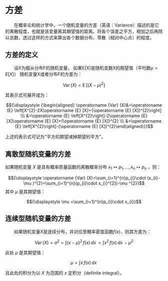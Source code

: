 # 方差
&emsp;&emsp;在概率论和统计学中，一个随机变量的方差（英语：Variance）描述的是它的离散程度，也就是该变量离其期望值的距离。将各个误差之平方，相加之后再除以总数，透过这样的方式来算出各个数据分布、零散（相对中心点）的程度。

## 方差的定义
&emsp;&emsp;设X为服从分布F的随机变量， 如果E[X]是随机变数X的期望值（平均数$μ=E[X]$）
随机变量X或者分布F的方差为：

$${\displaystyle \operatorname {Var} (X)=\operatorname {E} \left[(X-\mu )^{2}\right]}$$

其表示式可展开成为：

$${\displaystyle {\begin{aligned} \operatorname {Var} (X)&=\operatorname {E} \left[X^{2}-2X\operatorname {E} [X]+(\operatorname {E} [X])^{2}\right] \\\ &=\operatorname {E} \left[X^{2}\right]-2\operatorname {E} [X]\operatorname {E} [X]+(\operatorname {E} [X])^{2} \\\ &=\operatorname {E} \left[X^{2}\right]-(\operatorname {E} [X])^{2}\end{aligned}}}$$

上述的表示式可记为"平方的期望减掉期望的平方"。

## 离散型随机变量的方差
如果随机变量 $X$ 是具有概率质量函数的离散概率分布 $x_1 ↦ p_1, ..., x_n ↦ p_n$ ，则：

$${\displaystyle \operatorname {Var} (X)=\sum_{i=1}^{n}p_{i}\cdot (x_{i}-\mu )^{2}=\sum_{i=1}^{n}(p_{i}\cdot x_{i}^{2})-\mu ^{2}}$$
其中 ${\displaystyle \mu }$ 是其期望值：

$${\displaystyle \mu =\sum_{i=1}^{n}p_{i}\cdot x_{i}}$$
## 连续型随机变量的方差
&emsp;&emsp;如果随机变量X是连续分布，并对应至概率密度函数$f(x)$，则其方差为：

$${\displaystyle \operatorname {Var} (X)=\sigma ^{2}=\int (x-\mu )^{2}\,f(x)\,dx\,=\int x^{2}\,f(x)\,dx\,-\mu ^{2}}$$

此处 ${\displaystyle \mu }$ 是其期望值：

$${\displaystyle \mu =\int x\,f(x)\,dx\,}$$

且此处的积分为以 $X$ 为范围的 $x$ 定积分（definite integral）。
